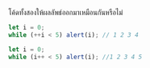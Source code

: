 โค้ดทั้งสองให้ผลลัพธ์ออกมาเหมือนกันหรือไม่

```js
let i = 0;
while (++i < 5) alert(i); // 1 2 3 4 
```

```js
let i = 0;
while (i++ < 5) alert(i); //1 2 3 4 5
```

